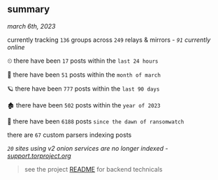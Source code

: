 
## summary
_march 6th, 2023_

currently tracking `136` groups across `249` relays & mirrors - _`91` currently online_

⏲ there have been `17` posts within the `last 24 hours`

🦈 there have been `51` posts within the `month of march`

🪐 there have been `777` posts within the `last 90 days`

🏚 there have been `502` posts within the `year of 2023`

🦕 there have been `6188` posts `since the dawn of ransomwatch`

there are `67` custom parsers indexing posts

_`20` sites using v2 onion services are no longer indexed - [support.torproject.org](https://support.torproject.org/onionservices/v2-deprecation/)_

> see the project [README](https://github.com/joshhighet/ransomwatch#ransomwatch--) for backend technicals
